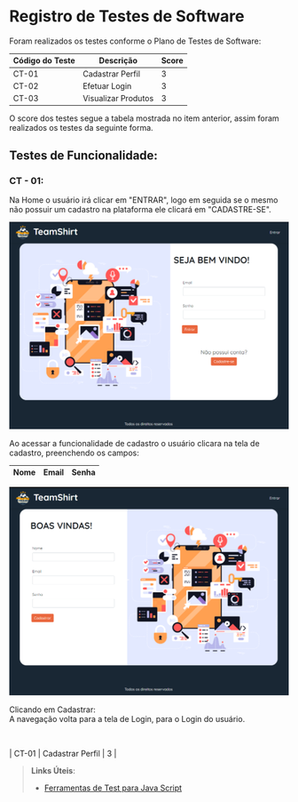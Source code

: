 # Registro de Testes de Software 

  

Foram realizados os testes conforme o Plano de Testes de Software: 

  
| Código do Teste  | Descrição | Score |
| ------------- | ------------- | ------------|
| CT-01 | Cadastrar Perfil | 3 |
| CT-02  | Efetuar Login | 3 |
| CT-03 | Visualizar Produtos | 3 | 
  

O score dos testes segue a tabela mostrada no item anterior, assim foram realizados os testes da seguinte forma. 

  

## Testes de Funcionalidade: 

  

### CT - 01: 

  

Na Home o usuário irá clicar em "ENTRAR", logo em seguida se o mesmo não possuir um cadastro na plataforma ele clicará em "CADASTRE-SE". 

<img src=https://github.com/ICEI-PUC-Minas-PMV-ADS/pmv-ads-2022-2-e2-proj-int-t7-teamshirt/blob/e0bceacddda2c9319d712956fc4c70f4c64ad378/docs/img/homelogin.png>  

  

Ao acessar a funcionalidade de cadastro o usuário clicara na tela de cadastro, preenchendo os campos: 

| Nome | Email | Senha |
| ------------- | ------------- | ------------|

<img src=https://github.com/ICEI-PUC-Minas-PMV-ADS/pmv-ads-2022-2-e2-proj-int-t7-teamshirt/blob/e0bceacddda2c9319d712956fc4c70f4c64ad378/docs/img/CadastroPrinc.png>  

Clicando em Cadastrar:  
A navegação volta para a tela de Login, para o Login do usuário.

<img src>
 

| CT-01 | Cadastrar Perfil | 3 | 

 

> **Links Úteis**:
> - [Ferramentas de Test para Java Script](https://geekflare.com/javascript-unit-testing/)
